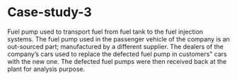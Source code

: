 # Case-study-3
Fuel pump used to transport fuel from fuel tank to the fuel injection systems.
The fuel pump used in the passenger vehicle of the company is an out-sourced part; manufactured by a different supplier. The dealers of the company’s cars used to replace the defected fuel pump in customers‟ cars with the new one. The defected fuel pumps were then received back at the plant for analysis purpose.
